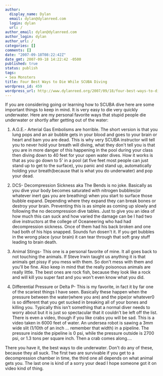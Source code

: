 ```yaml
---
author:
  display_name: Dylan
  email: dylan@dylanreed.com
  login: dylan
  url: /
author_email: dylan@dylanreed.com
author_login: dylan
author_url: /
categories: []
comments: []
date: "2007-09-18T08:22:42Z"
date_gmt: 2007-09-18 14:22:42 -0500
published: true
status: publish
tags:
- Sea Monsters
title: Four Best Ways to Die While SCUBA Diving
wordpress_id: 459
wordpress_url: http://www.dylanreed.org/2007/09/18/four-best-ways-to-die-while-scuba-diving/
---
```


If you are considering going or learning how to SCUBA dive here are some important things to keep in mind. It is very easy to die very quickly underwater. Here are my personal favorite ways that stupid people die underwater or shortly after getting out of the water:

  1. A.G.E.- Arterial Gas Embolisms are horrible. The short version is that you lung pops and an air bubble gets in your blood and goes to your brain or heart and bam you are dead. This is why very SCUBA instructor will tell you to never hold your breath will diving, what they don't tell you is that you are in more danger of this happening in the pool during your class then diving down to 40 feet for your open water dives. How it works is that as you go down to 5' in a pool (at five feet most people can just stand up to get to the surface), you panic and stand up, automatically holding your breath(because that is what you do underwater) and pop your dead.
  


  2. DCS- Decompression Sickness aka The Bends is no joke. Basically as you dive your body becomes saturated with nitrogen bubbles(or whatever inert gas you are breathing) when you start to surface those bubble expand. Depending where they expand they can break bones or destroy your brain. Preventing this is as simple as coming up slowly and following the no decompression dive tables. Just to give you an idea of how much this can suck and how varied the damage can be I had two dive instructors at the college of Oceaneering who had had decompression sickness. Once of them had his back broken and one had both of his hips snapped. Sounds fun dosen't it. If you get bubbles in the wrong place (your brain) it can tear through that soft gray stuff leading to brain death.
  


  3. Animal Stings- This one is a personal favorite of mine. It all goes back to not touching the animals. If Steve Irwin taught us anything it is that animals get pissy if you mess with them. So don't mess with them and you'll be fine. Also keep in mind that the really poisonous animals are really little. The best ones are rock fish, because they look like a rock and will kill you super fast and you won't even know what you did.
  


  4. Differential Pressure or Delta P- This is my favorite, in fact it by far one of the scariest things I have seen. Basically these happen when the pressure between the water(where you are) and the pipe(or whatever0 is so different that you get sucked in breaking all of your bones and killing you. Typically this isn't something that a normal diver needs to worry about but it is just so spectacular that it couldn't be left off the list. There is even a video, though if you like crabs you will be sad. This is a video taken in 6000 feet of water. An undersea robot is sawing a 3mm wide slit (1/10th of an inch ... remember that width) in a pipeline. The pressure inside the pipeline is 0 psi, while the pressure outside is 2700 psi, or 1.3 tons per square inch. Then a crab comes along....
  


  
There you have it, the best ways to die underwater. Don't do any of these, because they all suck. The first two are survivable if you get to a decompression chamber in time, the third one all depends on what animal gets you. The last one is kind of a sorry your dead I hope someone got it on video kind of thing.
